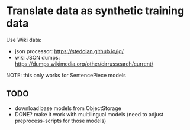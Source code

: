 
# Translate data as synthetic training data

Use Wiki data:

* json processor: https://stedolan.github.io/jq/
* wiki JSON dumps: https://dumps.wikimedia.org/other/cirrussearch/current/

NOTE: this only works for SentencePiece models


## TODO

*  download base models from ObjectStorage
*  DONE? make it work with multilingual models (need to adjust preprocess-scripts for those models)
